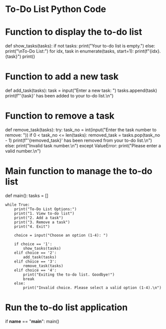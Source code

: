 # To-Do List Python Code

# Function to display the to-do list
def show_tasks(tasks):
    if not tasks:
        print("Your to-do list is empty.")
    else:
        print("\nTo-Do List:")
        for idx, task in enumerate(tasks, start=1):
            print(f"{idx}. {task}")
    print()

# Function to add a new task
def add_task(tasks):
    task = input("Enter a new task: ")
    tasks.append(task)
    print(f"'{task}' has been added to your to-do list.\n")

# Function to remove a task
def remove_task(tasks):
    try:
        task_no = int(input("Enter the task number to remove: "))
        if 0 < task_no <= len(tasks):
            removed_task = tasks.pop(task_no - 1)
            print(f"'{removed_task}' has been removed from your to-do list.\n")
        else:
            print("Invalid task number.\n")
    except ValueError:
        print("Please enter a valid number.\n")

# Main function to manage the to-do list
def main():
    tasks = []
    
    while True:
        print("To-Do List Options:")
        print("1. View to-do list")
        print("2. Add a task")
        print("3. Remove a task")
        print("4. Exit")
        
        choice = input("Choose an option (1-4): ")

        if choice == '1':
            show_tasks(tasks)
        elif choice == '2':
            add_task(tasks)
        elif choice == '3':
            remove_task(tasks)
        elif choice == '4':
            print("Exiting the to-do list. Goodbye!")
            break
        else:
            print("Invalid choice. Please select a valid option (1-4).\n")

# Run the to-do list application
if __name__ == "__main__":
    main()
